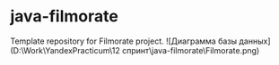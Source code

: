 # java-filmorate
Template repository for Filmorate project.
![Диаграмма базы данных](D:\Work\YandexPracticum\12 спринт\java-filmorate\Filmorate.png)